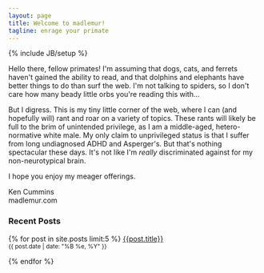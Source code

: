 ```yaml
---
layout: page
title: Welcome to madlemur!
tagline: enrage your primate
---
```

{% include JB/setup %}
<div class="row" markdown="1">
<div class="col-lg-8" markdown="1">
Hello there, fellow primates! I'm assuming that dogs, cats, and ferrets haven't gained the ability to read, and that dolphins and elephants have better things to do than surf the web. I'm not talking to spiders, so I don't care how many beady little orbs you're reading this with...

But I digress. This is my tiny little corner of the web, where I can (and hopefully will) rant and roar on a variety of topics. These rants will likely be full to the brim of unintended privilege, as I am a middle-aged, hetero-normative white male. My only claim to unprivileged status is that I suffer from long undiagnosed ADHD and Asperger's. But that's nothing spectacular these days. It's not like I'm _really_ discriminated against for my non-neurotypical brain.

I hope you enjoy my meager offerings.

Ken Cummins
<br />
madlemur.com
</div>
<div class="col-lg-4" markdown="1">
<div class="g-person" data-width="350" data-href="//plus.google.com/{{site.author.google_plus}}" data-layout="landscape" data-rel="author"></div>

<script type="text/javascript"><!--
google_ad_client = "ca-pub-3420478509863216";
/* Half Banner */
google_ad_slot = "9065727823";
google_ad_width = 234;
google_ad_height = 60;
//-->
</script>
<script type="text/javascript"
src="//pagead2.googlesyndication.com/pagead/show_ads.js">
</script>

### Recent Posts

{% for post in site.posts limit:5 %}
<a href="{{post.url}}">{{post.title}}</a><br />
<small>{{ post.date | date: "%B %e, %Y" }}<br />
<span class="g-commentcount" data-href="{{site.production_url}}{{post.url}}"></span>
</small>
<p />
{% endfor %}  

</div>
</div>